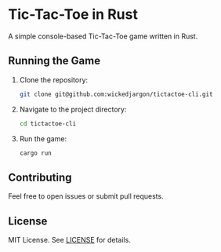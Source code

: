 # Tic-Tac-Toe in Rust

A simple console-based Tic-Tac-Toe game written in Rust.

## Running the Game

1. Clone the repository:
    ```bash
    git clone git@github.com:wickedjargon/tictactoe-cli.git
    ```
2. Navigate to the project directory:
    ```bash
    cd tictactoe-cli
    ```
3. Run the game:
    ```bash
    cargo run
    ```

## Contributing

Feel free to open issues or submit pull requests.

## License

MIT License. See [LICENSE](./LICENSE) for details.
